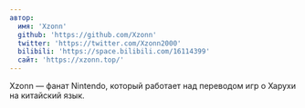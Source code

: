 ```yaml
---
автор:
  имя: 'Xzonn'
  github: 'https://github.com/Xzonn'
  twitter: 'https://twitter.com/Xzonn2000'
  bilibili: 'https://space.bilibili.com/16114399'
  сайт: 'https://xzonn.top/'
---
```


Xzonn — фанат Nintendo, который работает над переводом игр о Харухи на китайский язык.